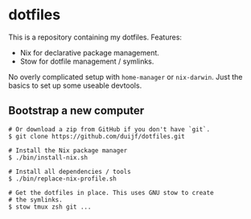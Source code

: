 # dotfiles

This is a repository containing my dotfiles. Features:

 - Nix for declarative package management.
 - Stow for dotfile management / symlinks.

No overly complicated setup with `home-manager` or `nix-darwin`. Just the
basics to set up some useable devtools.

## Bootstrap a new computer

```
# Or download a zip from GitHub if you don't have `git`.
$ git clone https://github.com/duijf/dotfiles.git

# Install the Nix package manager
$ ./bin/install-nix.sh

# Install all dependencies / tools
$ ./bin/replace-nix-profile.sh

# Get the dotfiles in place. This uses GNU stow to create
# the symlinks.
$ stow tmux zsh git ...
```
